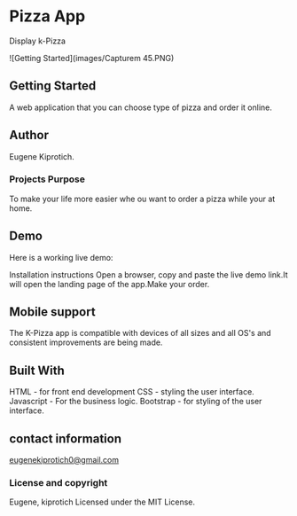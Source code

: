 # Pizza App
Display k-Pizza

 ![Getting Started](images/Capturem 45.PNG)

## Getting Started

A web application that you can choose type of pizza and order it online.

## Author
 Eugene Kiprotich.

### Projects Purpose
To make your life more easier whe ou want to order a pizza while your at home.

## Demo
Here is a working live demo: 

Installation instructions
Open a browser, copy and paste the live demo link.It will open the landing page of the app.Make your order.

## Mobile support
The K-Pizza app is compatible with devices of all sizes and all OS's and consistent improvements are being made.

## Built With
HTML - for front end development
CSS - styling the user interface.
Javascript - For the business logic.
Bootstrap - for styling of the user interface.

## contact information
eugenekiprotich0@gmail.com

### License and copyright
Eugene, kiprotich Licensed under the MIT License.
